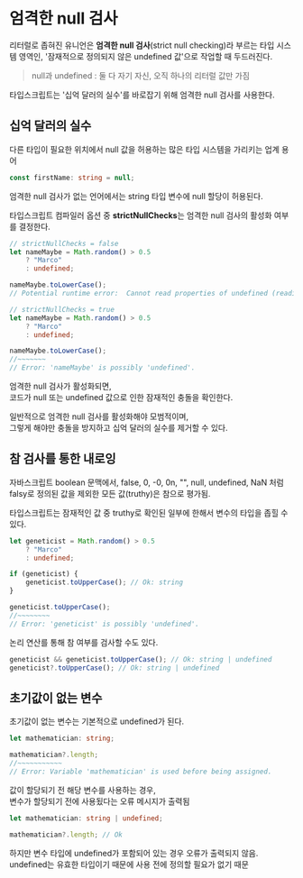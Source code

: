 # 엄격한 null 검사
리터럴로 좁혀진 유니언은 **엄격한 null 검사**(strict null checking)라 부르는 타입 시스템 영역인,
'잠재적으로 정의되지 않은 undefined 값'으로 작업할 때 두드러진다.  
> null과 undefined : 둘 다 자기 자신, 오직 하나의 리터럴 값만 가짐  

타입스크립트는 '십억 달러의 실수'를 바로잡기 위해 엄격한 null 검사를 사용한다.

## 십억 달러의 실수
다른 타입이 필요한 위치에서 null 값을 허용하는 많은 타입 시스템을 가리키는 업계 용어  
```typescript
const firstName: string = null;
```
엄격한 null 검사가 없는 언어에서는 string 타입 변수에 null 할당이 허용된다.

타입스크립트 컴파일러 옵션 중 **strictNullChecks**는 엄격한 null 검사의 활성화 여부를 결정한다.  
```typescript
// strictNullChecks = false
let nameMaybe = Math.random() > 0.5
    ? "Marco"
    : undefined;

nameMaybe.toLowerCase();
// Potential runtime error:  Cannot read properties of undefined (reading 'toLowerCase')
```

```typescript
// strictNullChecks = true
let nameMaybe = Math.random() > 0.5
    ? "Marco"
    : undefined;

nameMaybe.toLowerCase();
//~~~~~~~
// Error: 'nameMaybe' is possibly 'undefined'.
```

엄격한 null 검사가 활성화되면,  
코드가 null 또는 undefined 값으로 인한 잠재적인 충돌을 확인한다.  

일반적으로 엄격한 null 검사를 활성화해야 모범적이며,  
그렇게 해야만 충돌을 방지하고 십억 달러의 실수를 제거할 수 있다.

## 참 검사를 통한 내로잉
자바스크립트 boolean 문맥에서, false, 0, -0, 0n, "", null, undefined, NaN 처럼 falsy로 정의된 값을 제외한 모든 값(truthy)은 참으로 평가됨.

타입스크립트는 잠재적인 값 중 truthy로 확인된 일부에 한해서 변수의 타입을 좁힐 수 있다.
```typescript
let geneticist = Math.random() > 0.5
    ? "Marco"
    : undefined;

if (geneticist) {
    geneticist.toUpperCase(); // Ok: string
}

geneticist.toUpperCase();
//~~~~~~~~
// Error: 'geneticist' is possibly 'undefined'.
```

논리 연산를 통해 참 여부를 검사할 수도 있다.
```typescript
geneticist && geneticist.toUpperCase(); // Ok: string | undefined
geneticist?.toUpperCase(); // Ok: string | undefined
```

## 초기값이 없는 변수
초기값이 없는 변수는 기본적으로 undefined가 된다.
```typescript
let mathematician: string;

mathematician?.length;
//~~~~~~~~~~~
// Error: Variable 'mathematician' is used before being assigned.
```
값이 할당되기 전 해당 변수를 사용하는 경우,  
변수가 할당되기 전에 사용됬다는 오류 메시지가 출력됨

```typescript
let mathematician: string | undefined;

mathematician?.length; // Ok
```
하지만 변수 타입에 undefined가 포함되어 있는 경우 오류가 출력되지 않음.  
undefined는 유효한 타입이기 때문에 사용 전에 정의할 필요가 없기 때문